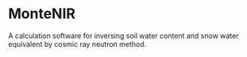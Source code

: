 # MonteNIR
A calculation software for inversing soil water content and snow water equivalent by cosmic ray neutron method.
